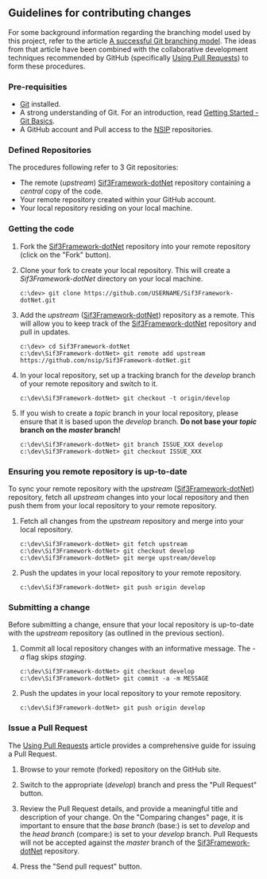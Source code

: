 Guidelines for contributing changes
-----------------------------------

For some background information regarding the branching model used by this project, refer to the article [A successful Git branching model][1]. The ideas from that article have been combined with the collaborative development techniques recommended by GitHub (specifically [Using Pull Requests][2]) to form these procedures.

### Pre-requisities ###

* [Git][3] installed.
* A strong understanding of Git. For an introduction, read [Getting Started - Git Basics][4].
* A GitHub account and Pull access to the [NSIP][5] repositories.

### Defined Repositories ###

The procedures following refer to 3 Git repositories:

* The remote (_upstream_) [Sif3Framework-dotNet][6] repository containing a _central_ copy of the code.
* Your remote repository created within your GitHub account.
* Your local repository residing on your local machine.

### Getting the code ###

1. Fork the [Sif3Framework-dotNet][6] repository into your remote repository (click on the "Fork" button).
2. Clone your fork to create your local repository. This will create a _Sif3Framework-dotNet_ directory on your local machine.

    ```dos
    c:\dev> git clone https://github.com/USERNAME/Sif3Framework-dotNet.git
    ```

3. Add the _upstream_ ([Sif3Framework-dotNet][6]) repository as a remote. This will allow you to keep track of the [Sif3Framework-dotNet][6] repository and pull in updates.

    ```dos
    c:\dev> cd Sif3Framework-dotNet
    c:\dev\Sif3Framework-dotNet> git remote add upstream https://github.com/nsip/Sif3Framework-dotNet.git
    ```

4. In your local repository, set up a tracking branch for the _develop_ branch of your remote repository and switch to it.

    ```dos
    c:\dev\Sif3Framework-dotNet> git checkout -t origin/develop
    ```

5. If you wish to create a _topic_ branch in your local repository, please ensure that it is based upon the _develop_ branch. __Do not base your _topic_ branch on the _master_ branch!__

    ```dos
    c:\dev\Sif3Framework-dotNet> git branch ISSUE_XXX develop
    c:\dev\Sif3Framework-dotNet> git checkout ISSUE_XXX
    ```

### Ensuring you remote repository is up-to-date ###

To sync your remote repository with the _upstream_ ([Sif3Framework-dotNet][6]) repository, fetch all _upstream_ changes into your local repository and then push them from your local repository to your remote repository.

1. Fetch all changes from the _upstream_ repository and merge into your local repository.

    ```dos
    c:\dev\Sif3Framework-dotNet> git fetch upstream
    c:\dev\Sif3Framework-dotNet> git checkout develop
    c:\dev\Sif3Framework-dotNet> git merge upstream/develop
    ```

2. Push the updates in your local repository to your remote repository.

    ```dos
    c:\dev\Sif3Framework-dotNet> git push origin develop
    ```

### Submitting a change ###

Before submitting a change, ensure that your local repository is up-to-date with the _upstream_ repository (as outlined in the previous section).

1. Commit all local repository changes with an informative message. The _-a_ flag skips _staging_.

    ```dos
    c:\dev\Sif3Framework-dotNet> git checkout develop
    c:\dev\Sif3Framework-dotNet> git commit -a -m MESSAGE
    ```

2. Push the updates in your local repository to your remote repository.

    ```dos
    c:\dev\Sif3Framework-dotNet> git push origin develop
    ```

### Issue a Pull Request ###

The [Using Pull Requests][2] article provides a comprehensive guide for issuing a Pull Request.

1. Browse to your remote (forked) repository on the GitHub site.

2. Switch to the appropriate (_develop_) branch and press the "Pull Request" button.

3. Review the Pull Request details, and provide a meaningful title and description of your change. On the "Comparing changes" page, it is important to ensure that the _base branch_ (base:) is set to _develop_ and the _head branch_ (compare:) is set to your _develop_ branch. Pull Requests will not be accepted against the _master_ branch of the [Sif3Framework-dotNet][6] repository.

4. Press the "Send pull request" button.

[1]: http://nvie.com/posts/a-successful-git-branching-model
[2]: https://help.github.com/articles/using-pull-requests
[3]: http://git-scm.com/downloads
[4]: http://git-scm.com/book/en/Getting-Started-Git-Basics
[5]: https://github.com/nsip
[6]: https://github.com/nsip/Sif3Framework-dotNet
